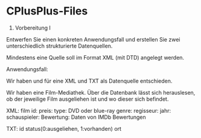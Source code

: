 # CPlusPlus-Files

1. Vorbereitung I



Entwerfen Sie einen konkreten Anwendungsfall und erstellen Sie zwei unterschiedlich strukturierte Datenquellen.

Mindestens eine Quelle soll im Format XML (mit DTD) angelegt werden.


Anwendungsfall:

Wir haben und für eine XML und TXT als Datenquelle entschieden.

Wir haben eine Film-Mediathek. Über die Datenbank lässt sich herauslesen, ob der jeweilige Film ausgeliehen ist und wo dieser sich befindet.



XML: 
film id:
preis:
type: DVD oder blue-ray
genre:
regisseur:
jahr:
schauspieler:
Bewertung: Daten von IMDb Bewertungen


TXT: 
id   status(0:ausgeliehen, 1:vorhanden)   ort


